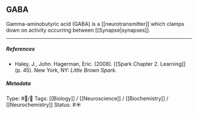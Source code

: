 ## GABA  # 

Gamma-aminobutyric acid (GABA) is a [[neurotransmitter]] which clamps down on activity occurring between [[Synapse|synapses]].

___

##### References

- Haley, J., John. Hagerman, Eric. (2008). [[Spark Chapter 2. Learning]]  (p. 45). New York, NY: _Little Brown Spark_.

##### Metadata

Type: #🔵/🔵 
Tags: [[Biology]] / [[Neuroscience]] / [[Biochemistry]] / [[Neurochemistry]] 
Status: #☀️ 